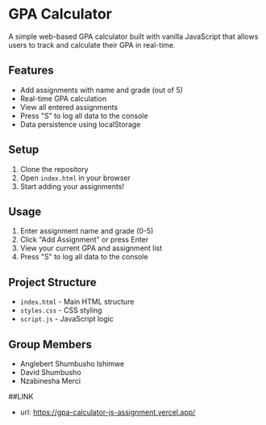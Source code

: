 # GPA Calculator

A simple web-based GPA calculator built with vanilla JavaScript that allows users to track and calculate their GPA in real-time.

## Features

- Add assignments with name and grade (out of 5)
- Real-time GPA calculation
- View all entered assignments
- Press "S" to log all data to the console
- Data persistence using localStorage

## Setup

1. Clone the repository
2. Open `index.html` in your browser
3. Start adding your assignments!

## Usage

1. Enter assignment name and grade (0-5)
2. Click "Add Assignment" or press Enter
3. View your current GPA and assignment list
4. Press "S" to log all data to the console

## Project Structure

- `index.html` - Main HTML structure
- `styles.css` - CSS styling
- `script.js` - JavaScript logic

## Group Members

- Anglebert Shumbusho Ishimwe
- David Shumbusho
- Nzabinesha Merci


##LINK 
- url: https://gpa-calculator-js-assignment.vercel.app/

